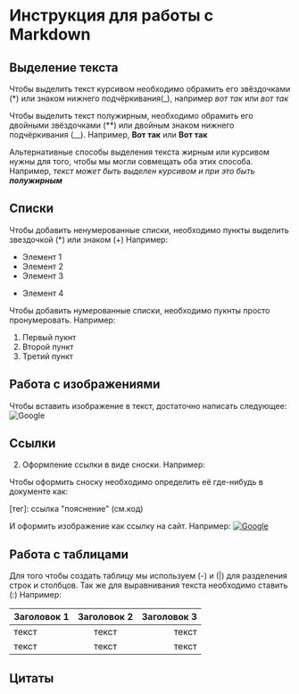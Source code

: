 # Инструкция для работы с Markdown

## Выделение текста

Чтобы выделить текст курсивом необходимо обрамить его звёздочками (*) или знаком нижнего подчёркивания(_), например _вот так_ или *вот так*

Чтобы выделить текст полужирным, необходимо обрамить его двойными звёздочками (**) или двойным знаком нижнего подчёркивания (__). Например, **Вот так** или __Вот так__

Альтернативные способы выделения текста жирным или курсивом нужны для того, чтобы мы могли совмещать оба этих способа. Например, _текст может быть выделен курсивом и при это быть **полужирным**_

## Списки

Чтобы добавить ненумерованные списки, необходимо пункты выделить звездочкой (*) или знаком (+) Например:
* Элемент 1
* Элемент 2
* Элемент 3
+ Элемент 4

Чтобы добавить нумерованные списки, необходимо пукнты просто пронумеровать. Например:
1. Первый пукнт
2. Второй пункт 
3. Третий пункт

## Работа с изображениями

Чтобы вставить изображение в текст, достаточно написать следующее:
![Google](Google.jpg)

## Ссылки

2. Оформление ссылки в виде сноски. Например:
 
 Чтобы оформить сноску необходимо определить её где-нибудь в документе как:
 
  [тег]: ссылка "пояснение" (см.код)

[google]: https://www.google.ru/ "Google"

И оформить изображение как ссылку на сайт. Например:
[![Google](Google.jpg)][google]

## Работа с таблицами

Для того чтобы создать таблицу мы используем (-) и (|) для разделения строк и столбцов. Так же для выравнивания текста необходимо ставить (:) Например:

| Заголовок 1 | Заголовок 2 | Заголовок 3 |
| :-----|:-----:|----:|
|текст|текст|текст|
|текст|текст|текст|
## Цитаты


